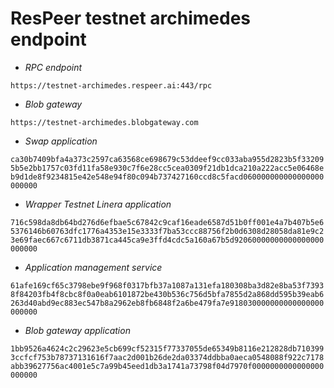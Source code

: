 # ResPeer testnet archimedes endpoint

- *RPC endpoint*

`https://testnet-archimedes.respeer.ai:443/rpc`

- *Blob gateway*

`https://testnet-archimedes.blobgateway.com`

- *Swap application*

`ca30b7409bfa4a373c2597ca63568ce698679c53ddeef9cc033aba955d2823b5f332095b5e2bb1757c03fd11fa58e930c7f6e28cc5cea0309f21db1dca210a222acc5e06468eb9d1de8f9234815e42e548e94f80c094b737427160ccd8c5facd060000000000000000000000`

- *Wrapper Testnet Linera application*

`716c598da8db64bd276d6efbae5c67842c9caf16eade6587d51b0ff001e4a7b407b5e65376146b60763dfc1776a4353e15e3333f7ba53ccc88756f2b0d6308d28058da81e9c23e69faec667c6711db3871ca445ca9e3ffd4cdc5a160a67b5d92060000000000000000000000`

- *Application management service*

`61afe169cf65c3798ebe9f968f0317bfb37a1087a131efa180308ba3d82e8ba53f73938f84203fb4f8cbc8f0a0eab6101872be430b536c756d5bfa7855d2a868dd595b39eab6263d40abd9ec883ec547b8a2962eb8fb6848f2a6be479fa7e918030000000000000000000000`

- *Blob gateway application*

`1bb9526a4624c2c29623e5cb699cf52315f77337055de65349b8116e212828db7103993ccfcf753b78737131616f7aac2d001b26de2da03374ddbba0aeca0548088f922c7178abb39627756ac4001e5c7a99b45eed1db3a1741a73798f04d7970f0000000000000000000000`
